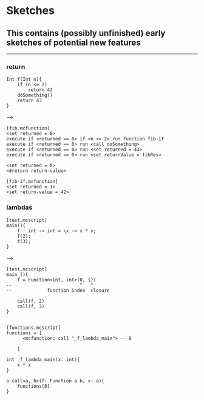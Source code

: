 # Sketches

## This contains (possibly unfinished) early sketches of potential new features

----------------------

### return
```
Int f(Int n){
    if (n <= 2)
        return 42
    doSomething()
    return 43
}
```
-->
```
[fib.mcfunction]
<set returned = 0>
execute if <returned == 0> if <n <= 2> run function fib-if
execute if <returned == 0> run <call doSomething>
execute if <returned == 0> run <set returned = 43>
execute if <returned == 0> run <set returnValue = fibRes>

<set returned = 0>
<#return return-value>

[fib-if.mcfunction]
<set returned = 1>
<set return-value = 42>
```


### lambdas
```
[test.mcscript]
main(){
    f : int -> int = \x -> x * x;
    f(2);
    f(3);
}
```
-->
```
[test.mcscript]
main (){
    f = Function<int, int>(0, {})
--                         ^   ^ 
--             function index  closure

    call(f, 2)
    call(f, 3)
}


[functions.mcscript]
functions = [
      <mcfunction: call "_f_lambda_main"> -- 0

    ]

int _f_lambda_main(x: int){
    x * x
}

b call<a, b>(f: Function a b, x: a){
    functions[0]
}
```

